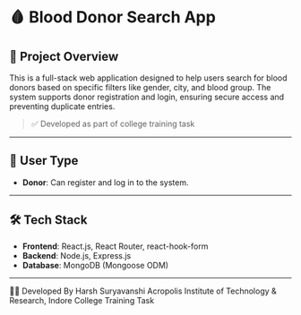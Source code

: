 # 🩸 Blood Donor Search App

## 📌 Project Overview
This is a full-stack web application designed to help users search for blood donors based on specific filters like gender, city, and blood group. The system supports donor registration and login, ensuring secure access and preventing duplicate entries.

> ✅ Developed as part of college training  task

---

## 👤 User Type
- **Donor**: Can register and log in to the system.

---

## 🛠️ Tech Stack
- **Frontend**: React.js, React Router, react-hook-form
- **Backend**: Node.js, Express.js
- **Database**: MongoDB (Mongoose ODM)
---
🙋‍♂️ Developed By
Harsh Suryavanshi
Acropolis Institute of Technology & Research, Indore
College Training Task
